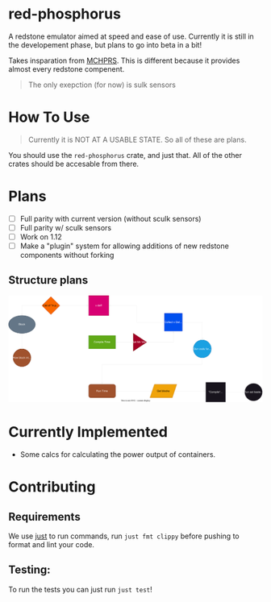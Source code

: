 # red-phosphorus
A redstone emulator aimed at speed and ease of use. Currently it is still in the developement phase, but plans to go into beta in a bit!

Takes insparation from [MCHPRS](https://github.com/MCHPR/MCHPRS). This is different because it provides almost every redstone compenent.
> The only exepction (for now) is sulk sensors

# How To Use
> Currently it is NOT AT A USABLE STATE. So all of these are plans.

You should use the `red-phosphorus` crate, and just that. All of the other crates should be accesable from there.

# Plans
- [ ] Full parity with current version (without sculk sensors)
- [ ] Full parity w/ sculk sensors
- [ ] Work on 1.12
- [ ] Make a "plugin" system for allowing additions of new redstone components without forking

## Structure plans
![](/Structure.drawio.svg)

# Currently Implemented
- Some calcs for calculating the power output of containers.

# Contributing

## Requirements
We use [just](https://github.com/casey/just) to run commands, run `just fmt clippy` before pushing to format and lint your code.

## Testing:
To run the tests you can just run `just test`!

